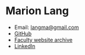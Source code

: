 # Marion Lang

* Email: [langma@gmail.com](mailto:langma@gmail.com)
* [GitHub](https://github.com/ml8)
* [Faculty website archive](index_rhodes.md)
* [LinkedIn](https://tinyr.us/me)

